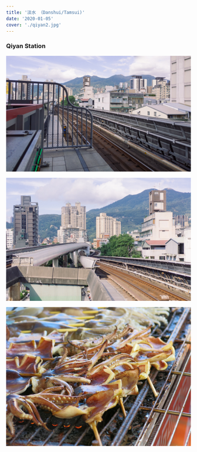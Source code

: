 ```yaml
---
title: '淡水 （Danshui/Tamsui)'
date: '2020-01-05'
cover: './qiyan2.jpg'
---
```


### Qiyan Station

![A section of the elevated Red Line, headed to Tamsui](qiyan1.jpg)

![an elevated rail interchange in the Beitou district of Taipei](qiyan2.jpg)

![squid skewers](squid.jpg)
